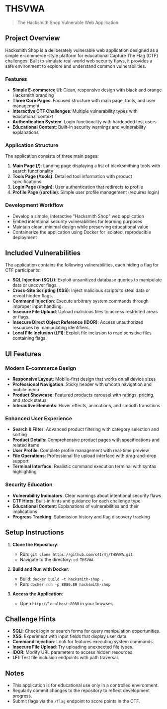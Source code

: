 # THSVWA
> The Hacksmith Shop Vulnerable Web Application

## Project Overview

Hacksmith Shop is a deliberately vulnerable web application designed as a simple e-commerce-style platform for educational Capture The Flag (CTF) challenges. Built to simulate real-world web security flaws, it provides a safe environment to explore and understand common vulnerabilities.

### Features

- **Simple E-commerce UI**: Clean, responsive design with black and orange Hacksmith branding
- **Three Core Pages**: Focused structure with main page, tools, and user management
- **Interactive CTF Challenges**: Multiple vulnerability types with educational context
- **Authentication System**: Login functionality with hardcoded test users
- **Educational Content**: Built-in security warnings and vulnerability explanations

### Application Structure

The application consists of three main pages:

1. **Main Page (/)**: Landing page displaying a list of blacksmithing tools with search functionality
2. **Tools Page (/tools)**: Detailed tool information with product specifications
3. **Login Page (/login)**: User authentication that redirects to profile
4. **Profile Page (/profile)**: Simple user profile management (requires login)

### Development Workflow

- Develop a simple, interactive "Hacksmith Shop" web application
- Embed intentional security vulnerabilities for learning purposes
- Maintain clean, minimal design while preserving educational value
- Containerize the application using Docker for isolated, reproducible deployment

## Included Vulnerabilities

The application contains the following vulnerabilities, each hiding a flag for CTF participants:

- **SQL Injection (SQLi)**: Exploit unsanitized database queries to manipulate data or uncover flags.
- **Cross-Site Scripting (XSS)**: Inject malicious scripts to steal data or reveal hidden flags.
- **Command Injection**: Execute arbitrary system commands through improper input handling.
- **Insecure File Upload**: Upload malicious files to access restricted areas or flags.
- **Insecure Direct Object Reference (IDOR)**: Access unauthorized resources by manipulating identifiers.
- **Local File Inclusion (LFI)**: Exploit file inclusion to read sensitive files containing flags.

## UI Features

### Modern E-commerce Design
- **Responsive Layout**: Mobile-first design that works on all device sizes
- **Professional Navigation**: Sticky header with smooth navigation and mobile menu
- **Product Showcase**: Featured products carousel with ratings, pricing, and stock status
- **Interactive Elements**: Hover effects, animations, and smooth transitions

### Enhanced User Experience
- **Search & Filter**: Advanced product filtering with category selection and sorting
- **Product Details**: Comprehensive product pages with specifications and related items
- **User Profile**: Complete profile management with real-time preview
- **File Operations**: Professional file upload interface with drag-and-drop support
- **Terminal Interface**: Realistic command execution terminal with syntax highlighting

### Security Education
- **Vulnerability Indicators**: Clear warnings about intentional security flaws
- **CTF Hints**: Built-in hints and guidance for each challenge type
- **Educational Content**: Explanations of vulnerabilities and their implications
- **Progress Tracking**: Submission history and flag discovery tracking

## Setup Instructions

1. **Clone the Repository**:
   - Run: `git clone https://github.com/s41r4j/THSVWA.git`
   - Navigate to the directory: `cd THSVWA`

2. **Build and Run with Docker**:
   - Build: `docker build -t hacksmith-shop .`
   - Run: `docker run -p 8080:80 hacksmith-shop`

3. **Access the Application**:
   - Open `http://localhost:8080` in your browser.

## Challenge Hints

- **SQLi**: Check login or search forms for query manipulation opportunities.
- **XSS**: Experiment with input fields that display user data.
- **Command Injection**: Look for features executing system commands.
- **Insecure File Upload**: Try uploading unexpected file types.
- **IDOR**: Modify URL parameters to access hidden resources.
- **LFI**: Test file inclusion endpoints with path traversal.

## Notes

- This application is for educational use only in a controlled environment.
- Regularly commit changes to the repository to reflect development progress.
- Submit flags via the `/flag` endpoint to score points in the CTF.
